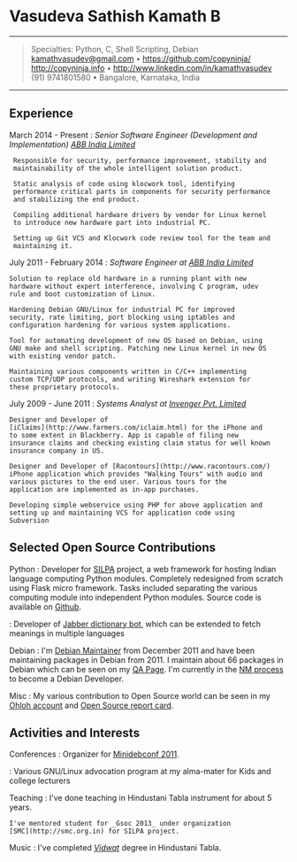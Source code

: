 Vasudeva Sathish Kamath B
=========================

----

>  Specialties: Python, C, Shell Scripting, Debian\
>  <kamathvasudev@gmail.com> • <https://github.com/copyninja/>\
>  <http://copyninja.info> • <http://www.linkedin.com/in/kamathvasudev>\
>  (91) 9741801580 • Bangalore, Karnataka, India

----

Experience
-----------

March 2014 - Present
:   *Senior Software Engineer (Development and Implementation) [ABB India Limited](http://abb.co.in)*

     Responsible for security, performance improvement, stability and
     maintainability of the whole intelligent solution product.

     Static analysis of code using klocwork tool, identifying
     performance critical parts in components for security performance
     and stabilizing the end product.

     Compiling additional hardware drivers by vendor for Linux kernel
     to introduce new hardware part into industrial PC.

     Setting up Git VCS and Klocwork code review tool for the team and
     maintaining it.

July 2011 - February 2014
:   *Software Engineer at [ABB India Limited](http://abb.co.in)*

    Solution to replace old hardware in a running plant with new
    hardware without expert interference, involving C program, udev
    rule and boot customization of Linux.

    Hardening Debian GNU/Linux for industrial PC for improved
    security, rate limiting, port blocking using iptables and
    configuration hardening for various system applications.

    Tool for automating development of new OS based on Debian, using
    GNU make and shell scripting. Patching new Linux kernel in new OS
    with existing vendor patch.

    Maintaining various components written in C/C++ implementing
    custom TCP/UDP protocols, and writing Wireshark extension for
    these proprietary protocols.

July 2009 - June 2011
:   *Systems Analyst at [Invenger Pvt. Limited](http://invenger.com)*

    Designer and Developer of
	[iClaims](http://www.farmers.com/iclaim.html) for the iPhone and
	to some extent in Blackberry. App is capable of filing new
	insurance claims and checking existing claim status for well known
	insurance company in US.

    Designer and Developer of [Racontours](http://www.racontours.com/)
    iPhone application which provides "Walking Tours" with audio and
    various pictures to the end user. Various tours for the
    application are implemented as in-app purchases.

    Developing simple webservice using PHP for above application and
    setting up and maintaining VCS for application code using
    Subversion

Selected Open Source Contributions
----------------------------------

Python
:   Developer for [SILPA](http://silpa.org.in) project, a web framework
    for hosting Indian language computing Python modules. Completely
    redesigned from scratch using Flask micro framework. Tasks
    included separating the various computing module into independent
    Python modules. Source code is available on
    [Github](https://github.com/Project-SILPA).

:   Developer of
    [Jabber dictionary bot](https://github.com/copyninja/dictionary-bot),
    which can be extended to fetch meanings in multiple languages

Debian
:   I'm [Debian Maintainer](https://wiki.debian.org/DebianMaintainer)
    from December 2011 and have been maintaining packages in Debian
    from 2011. I maintain about 66 packages in Debian which can be
    seen on my
    [QA Page](http://qa.debian.org/developer.php?login=kamathvasudev@gmail.com). I'm
    currently in the
    [NM process](https://nm.debian.org/public/process/vasudev) to
    become a Debian Developer.

Misc
:   My various contribution to Open Source world can be seen in my
   [Ohloh account](https://www.ohloh.net/accounts/copyninja) and
   [Open Source report card](http://osrc.dfm.io/copyninja).

Activities and Interests
------------------------

Conferences
:   Organizer for
    [Minidebconf 2011](https://lists.debian.org/debian-project/2011/11/msg00009.html).

:   Various GNU/Linux advocation program at my alma-mater for Kids and
    college lecturers

Teaching
:   I've done teaching in Hindustani Tabla instrument for about 5 years.

    I've mentored student for _Gsoc 2013_ under organization
    [SMC](http://smc.org.in) for SILPA project.

Music
:   I've completed _[Vidwat](https://en.wikipedia.org/wiki/Vidwan)_
    degree in Hindustani Tabla.
